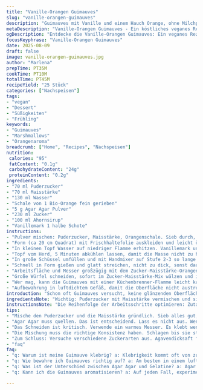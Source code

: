 ```yaml
---
title: "Vanille-Orangen Guimauves"
slug: "vanille-orangen-guimauves"
description: "Guimauves mit Vanille und einem Hauch Orange, ohne Milchprodukte und Eier. Zucker, Maizena und Agar Agar ersetzen klassische Gelatine für bessere Stabilität und vegane Option. Die Mischung aus weißem Zucker und Ahornsirup sorgt für feine karamellisierte Noten, während Orangenschale frische Duftnoten einbringt. Weiche, luftige Konsistenz, mit einem leicht klebrigen Kern. Perfekt zum Karamellisieren mit Brenner oder fürs Lagerfeuer. Die Textur soll leicht federnd sein; wenn zu hart, beim Aufschlagen Luft einarbeiten. Haptisches Gefühl beim Schneiden beachten, am besten mit etwas gekühltem, bemehltem Messer schneiden. Kleiner Tipp: Schlüssel für Glanz auf Oberfläche ein paar Tropfen Zitronensaft einrühren. 25 Stück."
metaDescription: "Vanille-Orangen Guimauves - Ein köstliches veganes Rezept mit cremiger Textur und frischem Orangengeschmack. Einfach und voll verwandelbar."
ogDescription: "Entdecke die Vanille-Orangen Guimauves: Ein veganes Rezept mit intensiven Aromen und zauberhafter Konsistenz. Ideal für jedes Anlässe."
focusKeyphrase: "Vanille-Orangen Guimauves"
date: 2025-08-09
draft: false
image: vanille-orangen-guimauves.jpg
author: "Marlena"
prepTime: PT35M
cookTime: PT10M
totalTime: PT45M
recipeYield: "25 Stück"
categories: ["Nachspeisen"]
tags:
- "vegan"
- "Dessert"
- "Süßigkeiten"
- "Frühling"
keywords:
- "Guimauves"
- "Marshmallows"
- "Orangenaroma"
breadcrumb: ["Home", "Recipes", "Nachspeisen"]
nutrition: 
 calories: "95"
 fatContent: "0.1g"
 carbohydrateContent: "24g"
 proteinContent: "0.2g"
ingredients:
- "70 ml Puderzucker"
- "70 ml Maisstärke"
- "130 ml Wasser"
- "Schale von 1 Bio-Orange fein gerieben"
- "5 g Agar Agar Pulver"
- "230 ml Zucker"
- "100 ml Ahornsirup"
- "Vanillemark 1 halbe Schote"
instructions:
- "Pulver mischen: Puderzucker, Maisstärke, Orangenschale. Sieb durch, damit keine Klumpen sichtbar sind. Beiseite stellen."
- "Form (ca 20 cm Quadrat) mit Frischhaltefolie auskleiden und leicht ölen, sonst kleben die Marshmallows nur noch schlimmer."
- "In kleinen Topf Wasser auf niedriger Flamme erhitzen. Vanillemark und Agar Agar einstreuen, gut verrühren. Etwa 5 Minuten quellen lassen – nicht überspringen, sonst reagiert Agar nicht richtig. Dann Zucker und Ahornsirup zugeben. Rühren bis alles klar und gelöst, leicht blubbert, etwa 8-10 Minuten. Schaumbildung ist normal, die entsteht durch Zucker beim Köcheln."
- "Topf vom Herd, 5 Minuten abkühlen lassen, damit die Masse nicht zu heiß ist beim Aufschlagen – sonst fliegt alles weg und die Masse gerinnt."
- "In große Schüssel umfüllen und mit Handmixer auf Stufe 2-3 so lange schlagen bis sich Spitzen bilden, 12-15 Minuten. Zucker soll kristallin, aber luftgeblasen aussehen. Das Geräusch des Mixers wird auch ändern, ein leichter Summton zeigt, dass genug Luft eingearbeitet ist."
- "Schnell in Form gießen und glatt streichen, nicht zu dick, sonst dauert es ewig zum Trocknen. Zwecks Gleichmäßigkeit am besten Backrahmen verwenden. Mindestens 1,5 Stunden im Kühlschrank fest werden lassen, nicht länger, sonst wird zu fest."
- "Arbeitsfläche und Messer großzügig mit dem Zucker-Maisstärke-Orangenschalen-Gemisch bestreuen. Das Schneiden klappt besser, wenn das Messer warm in Wasser getaucht, dann abgetrocknet wird. So klebt nichts."
- "Große Würfel schneiden, sofort im Zucker-Maisstärke-Mix wälzen und in Sieb kurz ausschütteln. Zuviel Puderzucker-Mischung löst unangenehmen Nachgeschmack aus."
- "Wer mag, kann die Guimauves mit einer Küchenbrenner-Flamme leicht karamellisieren – Blasenbildung und Schnappgeräusche zeigen das richtige Timing an. Alternativ am Lagerfeuer leicht rösten, das Aroma wird rauchiger."
- "Aufbewahrung in luftdichtem Gefäß, damit die Oberfläche nicht austrocknet."
introduction: "Schon oft Guimauves versucht, keine glänzenden Oberflächen gehabt, oft zu hart oder klebrig. Ein bisschen Orangenschale bringt den Frische-Kick, Vanille stammt von echter Schote, setzt Duftexplosionen frei und Agar Agar statt Gelatine macht sie vegan und gibt eine bessere Stabilität, vor allem wenn das Klima warm ist. Gelegentlich verschätze ich mich mit der Konsistenz beim Schlagen – lieber länger schlagen als zu kurz, dann werden sie luftig und fallen nicht zusammen. Zuckerarten kreativ austauschen: Ahornsirup gibt die schöne Note, aber auch Agavendicksaft funktioniert, etwas herber. Nicht nur klassische Gelatine, das Pulver braucht Quellzeit beim Einweichen, sonst wird alles zäh oder klumpig. Wenn du die Guimauves außen karamellisierst, darauf achten, dass die Hitze nicht zu hoch ist, sonst verbrennt Zucker sofort, das bittert dann. Im Alltag klappt das prima auf Holzkohle oder im Ofen-Grill. Wichtiger sind die Texturen: außen leicht knusprig, innen weich, federnd, nicht zu klebrig."
ingredientsNote: "Wichtig: Puderzucker mit Maisstärke vermischen und sieben, das verhindert Klumpenbildung außen und sorgt für trockenen Griff. Orangenschale frisch reiben, nicht zu viel, sonst wird bitter. Agar Agar unterscheidet sich stark von Gelatine, unbedingt quellen lassen und langsam vorsichtig erhitzen. Ahornsirup bringt karamellige Noten, kann aber gegen Honig ersetzt werden, nicht zu viel wegen Geschmack. Wasser unbedingt abgemessen, zuviel macht Masse zu flüssig, zu trocken wird zäh. Vanillemark aus echter Schote gibt Aroma, Vanilleextrakt funktioniert, Aromapasten bringen oft künstlichen Geschmack. Form ordentlich fetten, sonst festsitzende Marshmallows entstehen – schnell arbeitet, sonst kleben sie fest. Weniger Zucker bedeutet weichere Guimauves, mehr Zucker gibt festere. Feuchtigkeitsfaktor beachten! Agar Agar ist hier die vegane Alternative, gibt eine festere Bissfestigkeit als Gelatine und hält Form, gerade bei wärmerem Klima hilfreich."
instructionsNote: "Die Reihenfolge der Arbeitsschritte optimieren: Zutaten vorwiegen, dann die trockenen Zutaten sieben und bereitstellen, damit Lufteinschlüsse und Klumpen vermieden werden. Auf Agar Agar und Vanille gleich am Beginn achten, damit Gelee sich gut bindet und Geschmack sich entfaltet. Die Masse nicht zu heiß beim Aufschlagen – das Zischen und Blubbern kontrolliert die Temperatur. Schlagschaum darf keine Luftblasen verlieren, sonst wird es zäh. Zum Schluss schnell in Form gießen, sonst härtet es zu früh aus. Das Wälzen in Zuckermischung ist entscheidend gegen Kleben, das Ausklopfen über Sieb ergänzt das Abstreifen von zuviel Pulver. Das Karamellisieren verlangt Kontrolle, sichtbar sind Bläschen an der Oberfläche, eine goldene Farbe entsteht, der Geschmack intensiviert sich. Ein kleines Küchenkick: Messer warm machen für saubere Schnitte, ansonsten zerreißt die Guimauve. Lagerung in luftdichtem Behälter mit Bäckerpapier zwischenlagen für längere Frische. Vor Nutzung kurz mit Puderzucker bestreuen, falls feucht."
tips:
- "Mische den Puderzucker und die Maisstärke gründlich. Sieb alles gut, um Klumpen zu vermeiden. Klumpige Massen sind nicht nur unangenehm, sondern beeinflussen auch die Struktur. Benutze frische Orangenschale, der Geschmack ändert alles. Halfte die Zucchini für Spitzen. Achte auf die Mischung beim Aufschlagen. Wasser muss genau abgemessen werden. Zu viel macht alles flüssig, will dichte Guimauves."
- "Agar Agar muss quellen. Das ist entscheidend. Lass es nicht aus. Wenn du zu schnell erhitzt, reißt die Konsistenz. Mische langsam, rühre geduldig. Nach 5 Minuten sollte alles gut aufgequollen sein. Das Blubbern kann bereits zeigen, dass du richtig liegst. Karamellisieren braucht Timing. Achte genau auf den Garpunkt. Blasen und Geräusche helfen."
- "Das Schneiden ist kritisch. Verwende ein warmes Messer. Es klebt weniger. Tauche das Messer kurz in warmes Wasser, dann abtrocknen. So bleibt die Form intakt. Wälzen in Zucker-Maisstärke ist wichtig. Zu viel Puderzucker kann bitter wirken. Beachte die Lagerung. Luftdicht ist ein Muss. Das Bäckerpapier zwischenlagen hilft der Frische."
- "Die Mischung muss die richtige Konsistenz haben. Schlagen bis sie steif wird. Das Geräusch des Mixers verändert sich, wenn genug Luft drin ist. Achte auf die Textur. So weich und federnd wie möglich. Beim Karamellisieren nicht die Hitze vergessen. Zucker kann schnell verbrennen. Taste bei Bedarf nach."
- "Zum Schluss: Versuche verschiedene Zuckerarten aus. Agavendicksaft funktioniert gut, gibt jedoch einen anderen Geschmack. Sehe, was dir besser schmeckt. Experimentiere damit. Möchte man die Guimauves verfeinern, kann man sogar mit Zitrone oder Limette variieren für Frische."
- "faq"
faq:
- "q: Warum ist meine Guimauve klebrig? a: Klebrigkeit kommt oft von zu viel Feuchtigkeit. Achte auf das Verhältnis Wasser. Möglicherweise hast du beim Schlagen Luft verloren. Zu wenig Zeit geknetet?"
- "q: Wie bewahre ich Guimauves richtig auf? a: Am besten in einem luftdichten Behälter. Bäckerpapier dazwischenlegen. Das verhindert eine Austrocknung. Auch ein Kühler hilft. Nicht lange liegen lassen."
- "q: Was ist der Unterschied zwischen Agar Agar und Gelatine? a: Agar Agar ist pflanzlich. Gelatine hingegen tierisch. Agar benötigt Quellzeit, extra Geduld ist gefragt. Außerdem hat Agar Agar eine festere Textur."
- "q: Kann ich die Guimauves aromatisieren? a: Auf jeden Fall, experimentiere! Füge mehr Vanille hinzu oder nutze Aromen wie Minze. Aber achte auf die Menge, es kann schnell intensiv werden."

---
```

